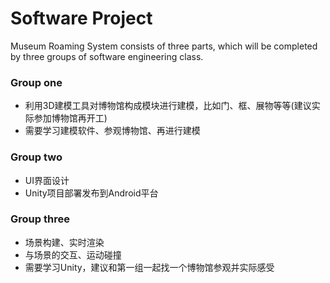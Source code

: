 # Software Project
Museum Roaming System consists of three parts, which will be completed by three groups of software engineering class.

### Group one
- 利用3D建模工具对博物馆构成模块进行建模，比如门、框、展物等等(建议实际参加博物馆再开工)
- 需要学习建模软件、参观博物馆、再进行建模

### Group two
- UI界面设计
- Unity项目部署发布到Android平台

### Group three
- 场景构建、实时渲染
- 与场景的交互、运动碰撞
- 需要学习Unity，建议和第一组一起找一个博物馆参观并实际感受
